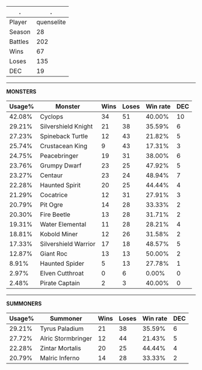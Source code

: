 .|.
|-|-
Player|quenselite
Season|28
Battles|202
Wins|67
Loses|135
DEC|19

---
**MONSTERS**

Usage%|Monster|Wins|Loses|Win rate|DEC|
-|-|-|-|-|-|
42.08%|Cyclops|34|51|40.00%|10|
29.21%|Silvershield Knight|21|38|35.59%|6|
27.23%|Spineback Turtle|12|43|21.82%|5|
25.74%|Crustacean King|9|43|17.31%|3|
24.75%|Peacebringer|19|31|38.00%|6|
23.76%|Grumpy Dwarf|23|25|47.92%|5|
23.27%|Centaur|23|24|48.94%|7|
22.28%|Haunted Spirit|20|25|44.44%|4|
21.29%|Cocatrice|12|31|27.91%|3|
20.79%|Pit Ogre|14|28|33.33%|2|
20.30%|Fire Beetle|13|28|31.71%|2|
19.31%|Water Elemental|11|28|28.21%|4|
18.81%|Kobold Miner|12|26|31.58%|2|
17.33%|Silvershield Warrior|17|18|48.57%|5|
12.87%|Giant Roc|13|13|50.00%|2|
8.91%|Haunted Spider|5|13|27.78%|1|
2.97%|Elven Cutthroat|0|6|0.00%|0|
2.48%|Pirate Captain|2|3|40.00%|0|

---
**SUMMONERS**

Usage%|Summoner|Wins|Loses|Win rate|DEC|
-|-|-|-|-|-|
29.21%|Tyrus Paladium|21|38|35.59%|6|
27.72%|Alric Stormbringer|12|44|21.43%|5|
22.28%|Zintar Mortalis|20|25|44.44%|4|
20.79%|Malric Inferno|14|28|33.33%|2|
